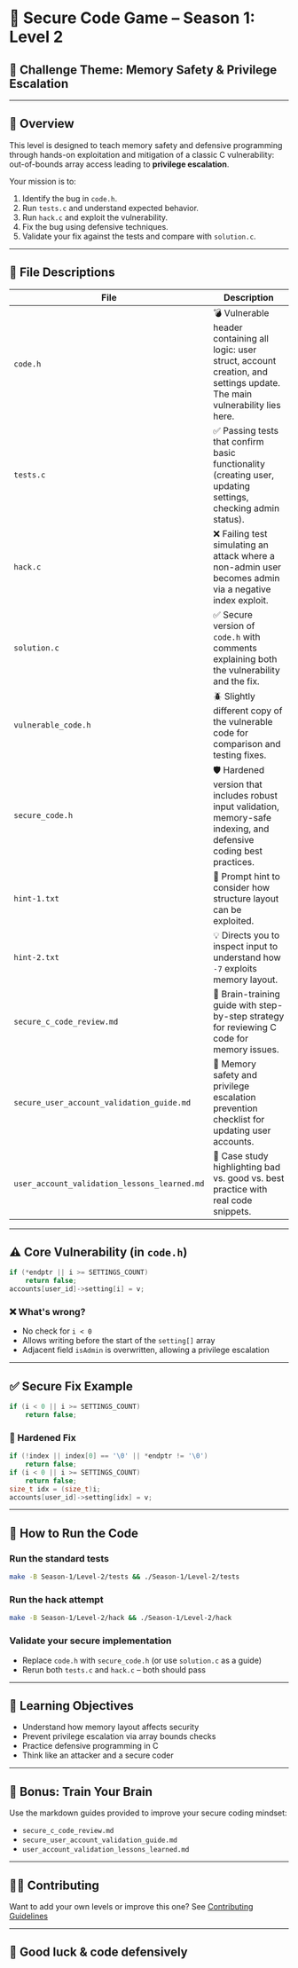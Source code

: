 # 🔐 Secure Code Game – Season 1: Level 2  

## 🧠 Challenge Theme: Memory Safety & Privilege Escalation

---

## 📜 Overview

This level is designed to teach memory safety and defensive programming through hands-on exploitation and mitigation of a classic C vulnerability: out-of-bounds array access leading to **privilege escalation**.

Your mission is to:

1. Identify the bug in `code.h`.
2. Run `tests.c` and understand expected behavior.
3. Run `hack.c` and exploit the vulnerability.
4. Fix the bug using defensive techniques.
5. Validate your fix against the tests and compare with `solution.c`.

---

## 📁 File Descriptions

| File                        | Description |
|----------------------------|-------------|
| `code.h`                   | 💣 Vulnerable header containing all logic: user struct, account creation, and settings update. The main vulnerability lies here. |
| `tests.c`                  | ✅ Passing tests that confirm basic functionality (creating user, updating settings, checking admin status). |
| `hack.c`                   | ❌ Failing test simulating an attack where a non-admin user becomes admin via a negative index exploit. |
| `solution.c`               | ✅ Secure version of `code.h` with comments explaining both the vulnerability and the fix. |
| `vulnerable_code.h`        | 🪲 Slightly different copy of the vulnerable code for comparison and testing fixes. |
| `secure_code.h`            | 🛡️ Hardened version that includes robust input validation, memory-safe indexing, and defensive coding best practices. |
| `hint-1.txt`               | 🔎 Prompt hint to consider how structure layout can be exploited. |
| `hint-2.txt`               | 💡 Directs you to inspect input to understand how `-7` exploits memory layout. |
| `secure_c_code_review.md` | 🧠 Brain-training guide with step-by-step strategy for reviewing C code for memory issues. |
| `secure_user_account_validation_guide.md` | 📘 Memory safety and privilege escalation prevention checklist for updating user accounts. |
| `user_account_validation_lessons_learned.md` | 🧾 Case study highlighting bad vs. good vs. best practice with real code snippets. |

---

## ⚠️ Core Vulnerability (in `code.h`)

```c
if (*endptr || i >= SETTINGS_COUNT)
    return false;
accounts[user_id]->setting[i] = v;
````

### ❌ What's wrong?

* No check for `i < 0`
* Allows writing before the start of the `setting[]` array
* Adjacent field `isAdmin` is overwritten, allowing a privilege escalation

---

## ✅ Secure Fix Example

```c
if (i < 0 || i >= SETTINGS_COUNT)
    return false;
```

### 🧠 Hardened Fix

```c
if (!index || index[0] == '\0' || *endptr != '\0')
    return false;
if (i < 0 || i >= SETTINGS_COUNT)
    return false;
size_t idx = (size_t)i;
accounts[user_id]->setting[idx] = v;
```

---

## 🧪 How to Run the Code

### Run the standard tests

```bash
make -B Season-1/Level-2/tests && ./Season-1/Level-2/tests
```

### Run the hack attempt

```bash
make -B Season-1/Level-2/hack && ./Season-1/Level-2/hack
```

### Validate your secure implementation

* Replace `code.h` with `secure_code.h` (or use `solution.c` as a guide)
* Rerun both `tests.c` and `hack.c` – both should pass

---

## 🎯 Learning Objectives

* Understand how memory layout affects security
* Prevent privilege escalation via array bounds checks
* Practice defensive programming in C
* Think like an attacker and a secure coder

---

## 🧠 Bonus: Train Your Brain

Use the markdown guides provided to improve your secure coding mindset:

* `secure_c_code_review.md`
* `secure_user_account_validation_guide.md`
* `user_account_validation_lessons_learned.md`

---

## 👨‍💻 Contributing

Want to add your own levels or improve this one?
See [Contributing Guidelines](https://github.com/skills/secure-code-game/blob/main/CONTRIBUTING.md)

---

## 🚀 Good luck & code defensively
